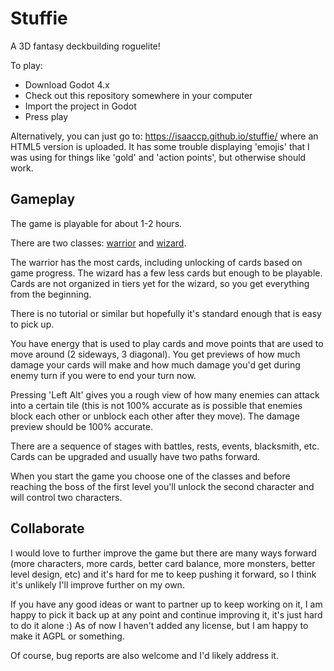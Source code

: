 # Stuffie

A 3D fantasy deckbuilding roguelite!

To play:
- Download Godot 4.x
- Check out this repository somewhere in your computer
- Import the project in Godot
- Press play

Alternatively, you can just go to: https://isaaccp.github.io/stuffie/ where an HTML5 version is uploaded. It has some trouble displaying 'emojis' that I was using for things like 'gold' and 'action points', but otherwise should work.

## Gameplay

The game is playable for about 1-2 hours.

There are two classes: [warrior](docs/characters/warrior.md) and [wizard](
docs/characters/wizard.md).

The warrior has the most cards, including unlocking of cards based on game progress.
The wizard has a few less cards but enough to be playable. Cards are not organized in tiers yet for the wizard, so you get everything from the beginning.

There is no tutorial or similar but hopefully it's standard enough that is easy to pick up.

You have energy that is used to play cards and move points that are used to move around (2 sideways, 3 diagonal). You get previews of how much damage your cards will make and how much damage you'd get during enemy turn if you were to end your turn now.

Pressing 'Left Alt' gives you a rough view of how many enemies can attack into a certain tile (this is not 100% accurate as is possible that enemies block each other or unblock each other after they move). The damage preview should be 100% accurate.

There are a sequence of stages with battles, rests, events, blacksmith, etc. Cards can be upgraded and usually have two paths forward.

When you start the game you choose one of the classes and before reaching the boss of the first level you'll unlock the second character and will control two characters.

## Collaborate

I would love to further improve the game but there are many ways forward (more characters, more cards, better card balance, more monsters, better level design, etc) and it's hard for me to keep pushing it forward, so I think it's unlikely I'll improve further on my own.

If you have any good ideas or want to partner up to keep working on it, I am happy to pick it back up at any point and continue improving it, it's just hard to do it alone :) As of now I haven't added any license, but I am happy to make it AGPL or something.

Of course, bug reports are also welcome and I'd likely address it. 
